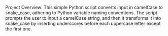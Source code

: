 Project Overview:
This simple Python script converts input in camelCase to snake_case, adhering to Python variable naming conventions. The script prompts the user to input a camelCase string, and then it transforms it into snake_case by inserting underscores before each uppercase letter except the first one.
